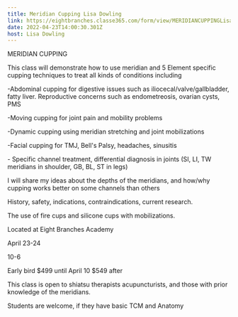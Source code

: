 ```yaml
---
title: Meridian Cupping Lisa Dowling
link: https://eightbranches.classe365.com/form/view/MERIDIANCUPPINGLisaDowling
date: 2022-04-23T14:00:30.301Z
host: Lisa Dowling
---
```

MERIDIAN CUPPING

This class will demonstrate how to use meridian and 5 Element specific cupping techniques to treat all kinds of conditions including

\-Abdominal cupping for digestive issues such as iliocecal/valve/gallbladder, fatty liver. Reproductive concerns such as endometreosis, ovarian cysts, PMS

\-Moving cupping for joint pain and mobility problems

\-Dynamic cupping using meridian stretching and joint mobilizations

\-Facial cupping for TMJ, Bell's Palsy, headaches, sinusitis

\- Specific channel treatment, differential diagnosis in joints (SI, LI, TW meridians in shoulder, GB, BL, ST in legs)

I will share my ideas about the depths of the meridians, and how/why cupping works better on some channels than others

History, safety, indications, contraindications, current research.

The use of fire cups and silicone cups with mobilizations.

Located at Eight Branches Academy

April 23-24

10-6

Early bird $499 until April 10 $549 after

This class is open to shiatsu therapists acupuncturists, and those with prior knowledge of the meridians.

Students are welcome, if they have basic TCM and Anatomy